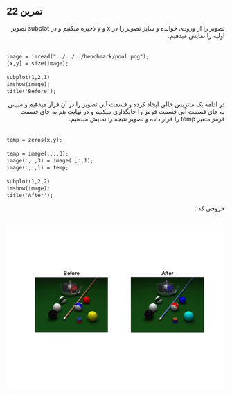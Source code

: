 ## تمرین 22
<div dir='rtl'>
تصویر را از ورودی خوانده و سایز تصویر را در x و y ذخیره میکنیم و در subplot تصویر اولیه را نمایش میدهیم.
</div>
</br>

```
image = imread("../../../benchmark/pool.png");
[x,y] = size(image);

subplot(1,2,1)
imshow(image);
title('Before');
```
<div dir='rtl'>
در ادامه یک ماتریس خالی ایجاد کرده و قسمت آبی تصویر را در آن قرار میدهیم و سپس به جای قسمت آبی قسمت قرمز را جایگذاری میکنیم و در نهایت هم به جای قسمت قرمز متغیر temp را قرار داده و تصویر نتیجه را نمایش میدهیم.
</div>
</br>

```
temp = zeros(x,y);

temp = image(:,:,3);
image(:,:,3) = image(:,:,1);
image(:,:,1) = temp;

subplot(1,2,2)
imshow(image);
title('After');
```
<div dir='rtl'>
  خروجی کد :
</div>
</br>

![](p22.png)
